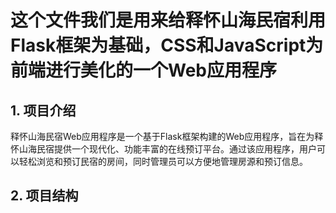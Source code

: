 # 这个文件我们是用来给释怀山海民宿利用Flask框架为基础，CSS和JavaScript为前端进行美化的一个Web应用程序

## 1. 项目介绍

释怀山海民宿Web应用程序是一个基于Flask框架构建的Web应用程序，旨在为释怀山海民宿提供一个现代化、功能丰富的在线预订平台。通过该应用程序，用户可以轻松浏览和预订民宿的房间，同时管理员可以方便地管理房源和预订信息。

## 2. 项目结构


